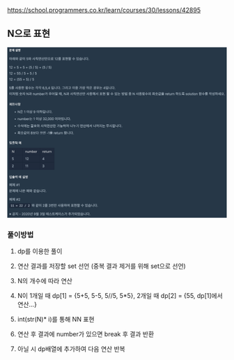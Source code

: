 https://school.programmers.co.kr/learn/courses/30/lessons/42895

## N으로 표현

![Alt text](image.png)

### 풀이방법

1. dp를 이용한 풀이

2. 연산 결과를 저장할 set 선언 (중복 결과 제거를 위해 set으로 선언)

3. N의 개수에 따라 연산

4. N이 1개일 때 dp[1] = {5+5, 5-5, 5//5, 5*5}, 2개일 때 dp[2] = {55, dp[1]에서 연산...}

5. int(str(N)* i)를 통해 NN 표현

6. 연산 후 결과에 number가 있으면 break 후 결과 반환

7. 아닐 시 dp배열에 추가하여 다음 연산 반복

